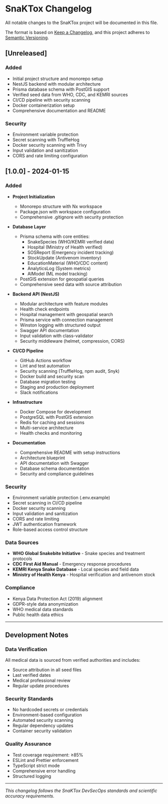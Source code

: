 # SnaKTox Changelog

All notable changes to the SnaKTox project will be documented in this file.

The format is based on [Keep a Changelog](https://keepachangelog.com/en/1.0.0/),
and this project adheres to [Semantic Versioning](https://semver.org/spec/v2.0.0.html).

## [Unreleased]

### Added
- Initial project structure and monorepo setup
- NestJS backend with modular architecture
- Prisma database schema with PostGIS support
- Verified seed data from WHO, CDC, and KEMRI sources
- CI/CD pipeline with security scanning
- Docker containerization setup
- Comprehensive documentation and README

### Security
- Environment variable protection
- Secret scanning with TruffleHog
- Docker security scanning with Trivy
- Input validation and sanitization
- CORS and rate limiting configuration

## [1.0.0] - 2024-01-15

### Added
- **Project Initialization**
  - Monorepo structure with Nx workspace
  - Package.json with workspace configuration
  - Comprehensive .gitignore with security protection

- **Database Layer**
  - Prisma schema with core entities:
    - SnakeSpecies (WHO/KEMRI verified data)
    - Hospital (Ministry of Health verified)
    - SOSReport (Emergency incident tracking)
    - StockUpdate (Antivenom inventory)
    - EducationMaterial (WHO/CDC content)
    - AnalyticsLog (System metrics)
    - AIModel (ML model tracking)
  - PostGIS extension for geospatial queries
  - Comprehensive seed data with source attribution

- **Backend API (NestJS)**
  - Modular architecture with feature modules
  - Health check endpoints
  - Hospital management with geospatial search
  - Prisma service with connection management
  - Winston logging with structured output
  - Swagger API documentation
  - Input validation with class-validator
  - Security middleware (helmet, compression, CORS)

- **CI/CD Pipeline**
  - GitHub Actions workflow
  - Lint and test automation
  - Security scanning (TruffleHog, npm audit, Snyk)
  - Docker build and security scan
  - Database migration testing
  - Staging and production deployment
  - Slack notifications

- **Infrastructure**
  - Docker Compose for development
  - PostgreSQL with PostGIS extension
  - Redis for caching and sessions
  - Multi-service architecture
  - Health checks and monitoring

- **Documentation**
  - Comprehensive README with setup instructions
  - Architecture blueprint
  - API documentation with Swagger
  - Database schema documentation
  - Security and compliance guidelines

### Security
- Environment variable protection (.env.example)
- Secret scanning in CI/CD pipeline
- Docker security scanning
- Input validation and sanitization
- CORS and rate limiting
- JWT authentication framework
- Role-based access control structure

### Data Sources
- **WHO Global Snakebite Initiative** - Snake species and treatment protocols
- **CDC First Aid Manual** - Emergency response procedures
- **KEMRI Kenya Snake Database** - Local species and field data
- **Ministry of Health Kenya** - Hospital verification and antivenom stock

### Compliance
- Kenya Data Protection Act (2019) alignment
- GDPR-style data anonymization
- WHO medical data standards
- Public health data ethics

---

## Development Notes

### Data Verification
All medical data is sourced from verified authorities and includes:
- Source attribution in all seed files
- Last verified dates
- Medical professional review
- Regular update procedures

### Security Standards
- No hardcoded secrets or credentials
- Environment-based configuration
- Automated security scanning
- Regular dependency updates
- Container security validation

### Quality Assurance
- Test coverage requirement: ≥85%
- ESLint and Prettier enforcement
- TypeScript strict mode
- Comprehensive error handling
- Structured logging

---

*This changelog follows the SnaKTox DevSecOps standards and scientific accuracy requirements.*
